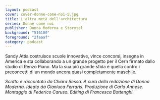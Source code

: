 ```yaml
---
layout: podcast
cover: cover-donne-come-noi-5.jpg
title: L'altra metà dell'architettura
series: Donne come noi
publisher: Donna Moderna e Storytel
background: "516180"
foreground: "2faaaf"
category: podcast
---
```


Sandy Attia costruisce scuole innovative, vince concorsi, insegna in America e sta collaborando a un grande progetto per il Cern firmato dallo studio di Renzo Piano. Ma la sua più grande sfida è quella contro i preconcetti di un mondo ancora quasi completamente maschile. 

_Scritto e raccontato da Chiara Sessa. A cura della redazione di Donna Moderna. Ideato da Gianluca Ferraris. Produzione di Carlo Annese. Montaggio di Federico Caruso. Editing di Francesca Bottenghi._
